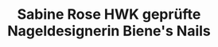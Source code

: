 ---
title: "Sabine Rose HWK geprüfte Nageldesignerin Biene's Nails"
url: /euskirchen/sabine-rose-hwk-gepruefte-nageldesignerin-bienes-nails/
shop: Kosmetik
---